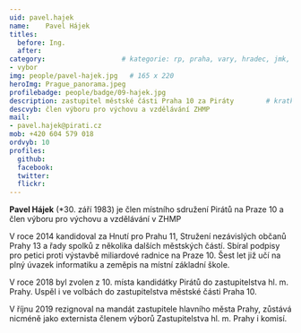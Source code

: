 ```yaml
---
uid: pavel.hajek
name:    Pavel Hájek
titles:
  before: Ing. 
  after:
category:                 	# kategorie: rp, praha, vary, hradec, jmk, senat
- vybor
img: people/pavel-hajek.jpg   # 165 x 220
heroImg: Prague_panorama.jpeg
profilebadge: people/badge/09-hajek.jpg
description: zastupitel městské části Praha 10 za Piráty    	# kratký popis, max 160 znaků
descvyb: člen výboru pro výchovu a vzdělávání ZHMP
mail:
- pavel.hajek@pirati.cz
mob: +420 604 579 018
ordvyb: 10
profiles:
  github:       
  facebook:    
  twitter: 		  
  flickr:		  
---
```


**Pavel Hájek** (*30. září 1983) je člen místního sdružení Pirátů na Praze 10 a člen výboru pro výchovu a vzdělávání v ZHMP

V roce 2014 kandidoval za Hnutí pro Prahu 11, Stružení nezávislých občanů Prahy 13 a řady spolků z několika dalších městských částí. Sbíral podpisy pro petici proti výstavbě miliardové radnice na Praze 10. Šest let již učí na plný úvazek informatiku a zeměpis na místní základní škole. 

V roce 2018 byl zvolen z 10. místa kandidátky Pirátů do zastupitelstva hl. m. Prahy. Uspěl i ve volbách do zastupitelstva městské části Praha 10.

V říjnu 2019 rezignoval na mandát zastupitele hlavního města Prahy, zůstává nicméně jako externista členem výborů Zastupitelstva hl. m. Prahy i komisí.

